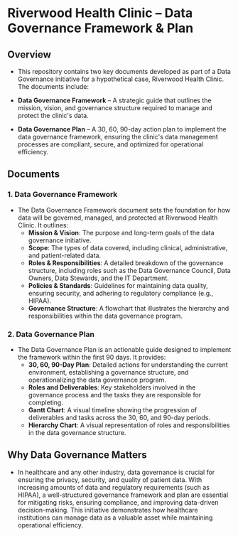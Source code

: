 # Riverwood Health Clinic – Data Governance Framework & Plan
## Overview
- This repository contains two key documents developed as part of a Data Governance initiative for a hypothetical case, Riverwood Health Clinic. The documents include:

- **Data Governance Framework** – A strategic guide that outlines the mission, vision, and governance structure required to manage and protect the clinic's data.
- **Data Governance Plan** – A 30, 60, 90-day action plan to implement the data governance framework, ensuring the clinic's data management processes are compliant, secure, and optimized for operational efficiency.

## Documents
### 1. Data Governance Framework
- The Data Governance Framework document sets the foundation for how data will be governed, managed, and protected at Riverwood Health Clinic. It outlines:
  - **Mission & Vision**: The purpose and long-term goals of the data governance initiative.
  - **Scope**: The types of data covered, including clinical, administrative, and patient-related data.
  - **Roles & Responsibilities**: A detailed breakdown of the governance structure, including roles such as the Data Governance Council, Data Owners, Data Stewards, and the IT Department.
  - **Policies & Standards**: Guidelines for maintaining data quality, ensuring security, and adhering to regulatory compliance (e.g., HIPAA).
  - **Governance Structure**: A flowchart that illustrates the hierarchy and responsibilities within the data governance program.

### 2. Data Governance Plan
- The Data Governance Plan is an actionable guide designed to implement the framework within the first 90 days. It provides:
  - **30, 60, 90-Day Plan**: Detailed actions for understanding the current environment, establishing a governance structure, and operationalizing the data governance program.
  - **Roles and Deliverables**: Key stakeholders involved in the governance process and the tasks they are responsible for completing.
  - **Gantt Chart**: A visual timeline showing the progression of deliverables and tasks across the 30, 60, and 90-day periods.
  - **Hierarchy Chart**: A visual representation of roles and responsibilities in the data governance structure.

## Why Data Governance Matters
- In healthcare and any other industry, data governance is crucial for ensuring the privacy, security, and quality of patient data. With increasing amounts of data and regulatory requirements (such as HIPAA), a well-structured governance framework and plan are essential for mitigating risks, ensuring compliance, and improving data-driven decision-making. This initiative demonstrates how healthcare institutions can manage data as a valuable asset while maintaining operational efficiency.

